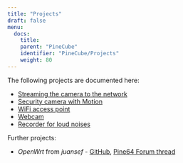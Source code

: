 ```yaml
---
title: "Projects"
draft: false
menu:
  docs:
    title:
    parent: "PineCube"
    identifier: "PineCube/Projects"
    weight: 80
---
```


The following projects are documented here:

* [Streaming the camera to the network](/documentation/PineCube/Projects/Streaming_the_camera_to_the_network)
* [Security camera with Motion](/documentation/PineCube/Projects/Security_camera_with_Motion)
* [WiFi access point](/documentation/PineCube/Projects/WiFi_AP)
* [Webcam](/documentation/PineCube/Projects/Webcam)
* [Recorder for loud noises](/documentation/PineCube/Projects/Recorder_for_loud_noises)

Further projects:

* _OpenWrt_ from _juansef_ - [GitHub](https://github.com/juanesf/openwrt), [Pine64 Forum thread](https://forum.pine64.org/showthread.php?tid=13158&pid=98379)
